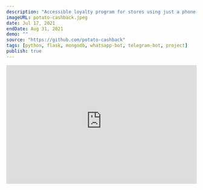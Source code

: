 ```yaml
---
description: "Accessible loyalty program for stores using just a phone app. Apart from rise of number and average of receipts and analytics, a database of clients is collected, to whom polls and news can sent and special offers can be made."
imageURL: potato-cashback.jpeg
date: Jul 17, 2021
endDate: Aug 31, 2021
demo: ""
source: "https://github.com/potato-cashback"
tags: [python, flask, mongodb, whatsapp-bot, telegram-bot, project]
publish: true
---
```


<iframe width="560" height="315" style="display:block; margin:auto; max-width:100%;" src="https://www.youtube-nocookie.com/embed/nQgOKcyDvzQ?controls=0" title="YouTube video player" frameborder="0" allow="accelerometer; autoplay; clipboard-write; encrypted-media; gyroscope; picture-in-picture" allowfullscreen></iframe>
